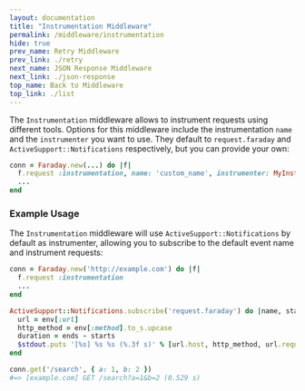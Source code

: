 ```yaml
---
layout: documentation
title: "Instrumentation Middleware"
permalink: /middleware/instrumentation
hide: true
prev_name: Retry Middleware
prev_link: ./retry
next_name: JSON Response Middleware
next_link: ./json-response
top_name: Back to Middleware
top_link: ./list
---
```


The `Instrumentation` middleware allows to instrument requests using different tools.
Options for this middleware include the instrumentation `name` and the `instrumenter` you want to use.
They default to `request.faraday` and `ActiveSupport::Notifications` respectively, but you can provide your own:

```ruby
conn = Faraday.new(...) do |f|
  f.request :instrumentation, name: 'custom_name', instrumenter: MyInstrumenter
  ...
end
```

### Example Usage

The `Instrumentation` middleware will use `ActiveSupport::Notifications` by default as instrumenter,
allowing you to subscribe to the default event name and instrument requests:

```ruby
conn = Faraday.new('http://example.com') do |f|
  f.request :instrumentation
  ...
end

ActiveSupport::Notifications.subscribe('request.faraday') do |name, starts, ends, _, env|
  url = env[:url]
  http_method = env[:method].to_s.upcase
  duration = ends - starts
  $stdout.puts '[%s] %s %s (%.3f s)' % [url.host, http_method, url.request_uri, duration]
end

conn.get('/search', { a: 1, b: 2 })
#=> [example.com] GET /search?a=1&b=2 (0.529 s)
```
